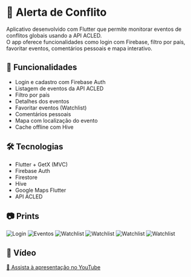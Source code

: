 # 📱 Alerta de Conflito

Aplicativo desenvolvido com Flutter que permite monitorar eventos de conflitos globais usando a API ACLED.  
O app oferece funcionalidades como login com Firebase, filtro por país, favoritar eventos, comentários pessoais e mapa interativo.

## 🚀 Funcionalidades

- Login e cadastro com Firebase Auth
- Listagem de eventos da API ACLED
- Filtro por país
- Detalhes dos eventos
- Favoritar eventos (Watchlist)
- Comentários pessoais
- Mapa com localização do evento
- Cache offline com Hive

## 🛠️ Tecnologias

- Flutter + GetX (MVC)
- Firebase Auth
- Firestore
- Hive
- Google Maps Flutter
- API ACLED

## 📷 Prints

![Login](assets/prints/login.jpg)
![Eventos](assets/prints/tela_principal.jpg)
![Watchlist](assets/prints/watchlist.jpg)
![Watchlist](assets/prints/detalhes_evento.jpg)
![Watchlist](assets/prints/comentario.jpg)
![Watchlist](assets/prints/mapa.jpg)

## 🎥 Vídeo

[🎥 Assista à apresentação no YouTube](https://youtu.be/9w2WG7NccZQ)
